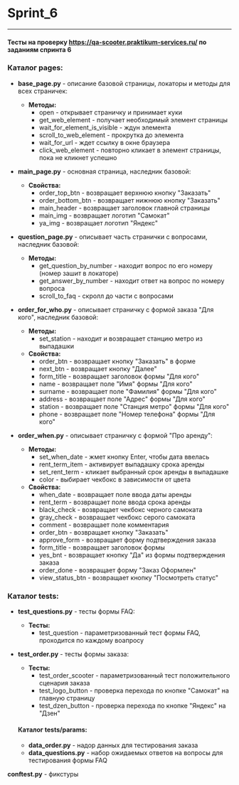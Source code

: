 # Sprint_6
---
#### Тесты на проверку https://qa-scooter.praktikum-services.ru/ по заданиям спринта 6

### Каталог pages:
* __base_page.py__ - описание базовой страницы, локаторы и методы для всех страничек:
  * **Методы:**
    * open - открывает страничку и принимает куки
    * get_web_element - получает необходимый элемент страницы
    * wait_for_element_is_visible - ждун элемента
    * scroll_to_web_element - прокрутка до элемента
    * wait_for_url - ждет ссылку в окне браузера
    * click_web_element - повторно кликает в элемент страницы, пока не кликнет успешно

    
* __main_page.py__ - основная страница, наследник базовой:
  * **Свойства:**
    * order_top_btn - возвращает верхнюю кнопку "Заказать"
    * order_bottom_btn - возвращает нижнюю кнопку "Заказать"
    * main_header - возвращает заголовок главной страницы
    * main_img - возвращает логотип "Самокат"
    * ya_img - возвращает логотип "Яндекс"

    
* __question_page.py__ - описывает часть странички с вопросами, наследник базовой:
  * **Методы:**
    * get_question_by_number - находит вопрос по его номеру (номер зашит в локаторе)
    * get_answer_by_number - находит ответ на вопрос по номеру вопроса
    * scroll_to_faq - скролл до части с вопросами


* __order_for_who.py__ - описывает страничку с формой заказа "Для кого", наследник базовой:
  * **Методы:**
    * set_station - находит и возвращает станцию метро из выпадашки
  * **Свойства:**
    * order_btn - возвращает кнопку "Заказать" в форме
    * next_btn - возвращает кнопку "Далее"
    * form_title - возвращает заголовок формы "Для кого"
    * name - возвращает поле "Имя" формы "Для кого"
    * surname - возвращает поле "Фамилия" формы "Для кого"
    * address - возвращает поле "Адрес" формы "Для кого"
    * station - возвращает поле "Станция метро" формы "Для кого"
    * phone - возвращает поле "Номер телефона" формы "Для кого"

    
* __order_when.py__ - описывает страничку с формой "Про аренду":
  * **Методы:**
    * set_when_date - жмет кнопку Enter, чтобы дата ввелась
    * rent_term_item - активирует выпадашку срока аренды
    * set_rent_term - кликает выбранный срок аренды в выпадашке
    * color - выбирает чекбокс в зависимости от цвета
  * **Свойства:**
    * when_date - возвращает поле ввода даты аренды
    * rent_term - возвращает поле ввода срока аренды
    * black_check - возвращает чекбокс черного самоката
    * gray_check - возвращает чекбокс серого самоката
    * comment - возвращает поле комментария
    * order_btn - возвращает кнопку "Заказать"
    * approve_form - возвращает форму подтверждения заказа
    * form_title - возвращает заголовок формы
    * yes_bnt - возвращает кнопку "Да" из формы подтверждения заказа
    * order_done - возвращает форму "Заказ Оформлен"
    * view_status_btn - возвращает кнопку "Посмотреть статус"

### Каталог tests:
* __test_questions.py__ - тесты формы FAQ:
  * **Тесты:**
    * test_question - параметризованный тест формы FAQ, проходится по каждому воапросу

* __test_order.py__ - тесты формы заказа:
  * **Тесты:**
    * test_order_scooter - параметризованный тест положительного сценария заказа
    * test_logo_button - проверка перехода по кнопке "Самокат" на главную страницу 
    * test_dzen_button - проверка перехода по кнопке "Яндекс" на "Дзен"
  
  #### Каталог tests/params:
  * __data_order.py__ - надор данных для тестирования заказа
  * __data_questions.py__ - набор ожидаемых ответов на вопросы для тестирования формы FAQ

__conftest.py__ - фикстуры

